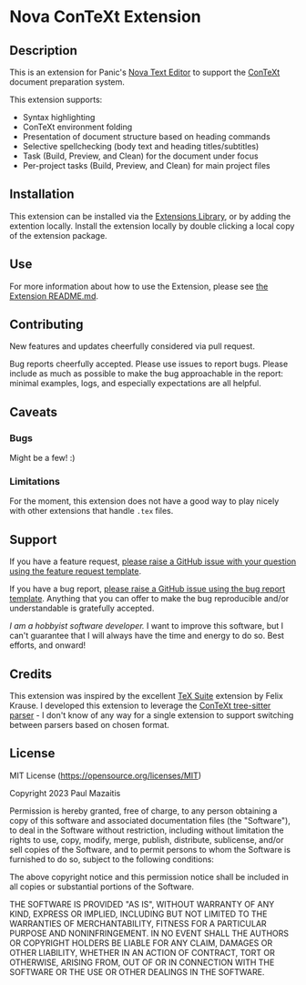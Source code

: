 # Nova ConTeXt Extension

## Description

This is an extension for Panic's [Nova Text Editor](https://nova.app/) to support the [ConTeXt](https://www.contextgarden.net) document preparation system.

This extension supports:

- Syntax highlighting
- ConTeXt environment folding
- Presentation of document structure based on heading commands
- Selective spellchecking (body text and heading titles/subtitles)
- Task (Build, Preview, and Clean) for the document under focus
- Per-project tasks (Build, Preview, and Clean) for main project files

## Installation

This extension can be installed via the [Extensions Library](https://extensions.panic.com/), or by adding the extention locally. Install the extension locally by double clicking a local copy of the extension package.

## Use

For more information about how to use the Extension, please see [the Extension README.md](https://github.com/pmazaitis/nova-context/tree/main/ConTeXt.novaextension#readme).

## Contributing

New features and updates cheerfully considered via pull request. 

Bug reports cheerfully accepted. Please use issues to report bugs. Please include as much as possible to make the bug approachable in the report: minimal examples, logs, and especially expectations are all helpful.



## Caveats

### Bugs

Might be a few! :)

### Limitations

For the moment, this extension does not have a good way to play nicely with other extensions that handle `.tex` files. 

## Support

If you have a feature request, [please raise a GitHub issue with your question using the feature request template](https://github.com/pmazaitis/nova-context/issues/new?assignees=&labels=&projects=&template=feature_request.md&title=).

If you have a bug report, [please raise a GitHub issue using the bug report template](https://github.com/pmazaitis/nova-context/issues/new?assignees=&labels=&projects=&template=bug_report.md&title=). Anything that you can offer to make the bug reproducible and/or understandable is gratefully accepted.

_I am a hobbyist software developer._ I want to improve this software, but I can't guarantee that I will always have the time and energy to do so. Best efforts, and onward!

## Credits

This extension was inspired by the excellent [TeX Suite](https://github.com/flyx/Nova-TeX-Suite) extension by Felix Krause. I developed this extension to leverage the [ConTeXt tree-sitter parser](https://github.com/pmazaitis/tree-sitter-context) - I don't know of any way for a single extension to support switching between parsers based on chosen format.

## License

MIT License (https://opensource.org/licenses/MIT)

Copyright 2023 Paul Mazaitis

Permission is hereby granted, free of charge, to any person obtaining a copy of this software and associated documentation files (the "Software"), to deal in the Software without restriction, including without limitation the rights to use, copy, modify, merge, publish, distribute, sublicense, and/or sell copies of the Software, and to permit persons to whom the Software is furnished to do so, subject to the following conditions:

The above copyright notice and this permission notice shall be included in all copies or substantial portions of the Software.

THE SOFTWARE IS PROVIDED "AS IS", WITHOUT WARRANTY OF ANY KIND, EXPRESS OR IMPLIED, INCLUDING BUT NOT LIMITED TO THE WARRANTIES OF MERCHANTABILITY, FITNESS FOR A PARTICULAR PURPOSE AND NONINFRINGEMENT. IN NO EVENT SHALL THE AUTHORS OR COPYRIGHT HOLDERS BE LIABLE FOR ANY CLAIM, DAMAGES OR OTHER LIABILITY, WHETHER IN AN ACTION OF CONTRACT, TORT OR OTHERWISE, ARISING FROM, OUT OF OR IN CONNECTION WITH THE SOFTWARE OR THE USE OR OTHER DEALINGS IN THE SOFTWARE.